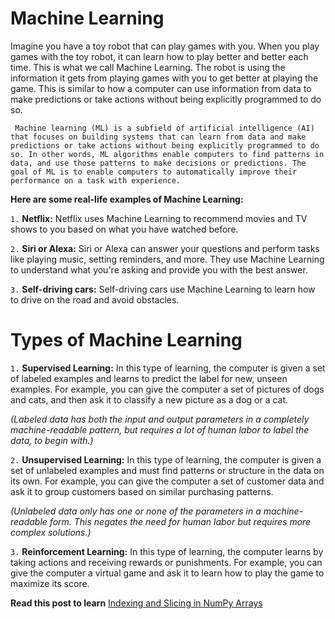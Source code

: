 # Machine Learning
Imagine you have a toy robot that can play games with you. When you play games with the toy robot, it can learn how to play better and better each time. This is what we call Machine Learning. The robot is using the information it gets from playing games with you to get better at playing the game. This is similar to how a computer can use information from data to make predictions or take actions without being explicitly programmed to do so.

``` Machine learning (ML) is a subfield of artificial intelligence (AI) that focuses on building systems that can learn from data and make predictions or take actions without being explicitly programmed to do so. In other words, ML algorithms enable computers to find patterns in data, and use those patterns to make decisions or predictions. The goal of ML is to enable computers to automatically improve their performance on a task with experience.```

**Here are some real-life examples of Machine Learning:**

`1.` **Netflix:** Netflix uses Machine Learning to recommend movies and TV shows to you based on what you have watched before.

`2.` **Siri or Alexa:** Siri or Alexa can answer your questions and perform tasks like playing music, setting reminders, and more. They use Machine Learning to understand what you're asking and provide you with the best answer.

`3.` **Self-driving cars:** Self-driving cars use Machine Learning to learn how to drive on the road and avoid obstacles.

# Types of Machine Learning
`1.` **Supervised Learning:**  In this type of learning, the computer is given a set of labeled examples and learns to predict the label for new, unseen examples. For example, you can give the computer a set of pictures of dogs and cats, and then ask it to classify a new picture as a dog or a cat.

*(Labeled data has both the input and output parameters in a completely machine-readable pattern, but requires a lot of human labor to label the data, to begin with.)*

`2.` **Unsupervised Learning:** In this type of learning, the computer is given a set of unlabeled examples and must find patterns or structure in the data on its own. For example, you can give the computer a set of customer data and ask it to group customers based on similar purchasing patterns.

*(Unlabeled data only has one or none of the parameters in a machine-readable form. This negates the need for human labor but requires more complex solutions.)*

`3.` **Reinforcement Learning:** In this type of learning, the computer learns by taking actions and receiving rewards or punishments. For example, you can give the computer a virtual game and ask it to learn how to play the game to maximize its score.


**Read this post to learn** [Indexing and Slicing in NumPy Arrays](https://www.pythoninformer.com/python-libraries/numpy/index-and-slice/)